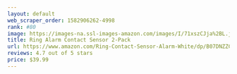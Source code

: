 ```yaml
---
layout: default 
﻿web_scraper_order: 1582906262-4998
rank: #80
image: https://images-na.ssl-images-amazon.com/images/I/71xszCJja%2BL.jpg
title: Ring Alarm Contact Sensor 2-Pack
url: https://www.amazon.com/Ring-Contact-Sensor-Alarm-White/dp/B07DNZZCPX/ref=zg_mw_amazon-devices_80?_encoding=UTF8&psc=1&refRID=6VMZG7Z8NQN54MF293SQ
reviews: 4.7 out of 5 stars
price: $39.99 
---
```

